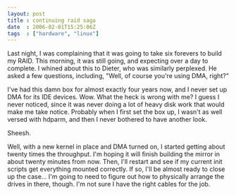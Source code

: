 ```yaml
---
layout: post
title : continuing raid saga
date  : 2006-02-01T15:25:06Z
tags  : ["hardware", "linux"]
---
```

Last night, I was complaining that it was going to take six forevers to build my RAID.  This morning, it was still going, and expecting over a day to complete.  I whined about this to Dieter, who was similarly perplexed.  He asked a few questions, including, "Well, of course you're using DMA, right?"

I've had this damn box for almost exactly four years now, and I never set up DMA for its IDE devices.  Wow.  What the heck is wrong with me?  I guess I never noticed, since it was never doing a lot of heavy disk work that would make me take notice.  Probably when I first set the box up, I wasn't as well versed with hdparm, and then I never bothered to have another look.

Sheesh.

Well, with a new kernel in place and DMA turned on, I started getting about twenty times the throughput.  I'm hoping it will finish building the mirror in about twenty minutes from now.  Then, I'll restart and see if my current init scripts get everything mounted correctly.  If so, I'll be almost ready to close up the case... I'm going to need to figure out how to physically arrange the drives in there, though.  I'm not sure I have the right cables for the job. 
